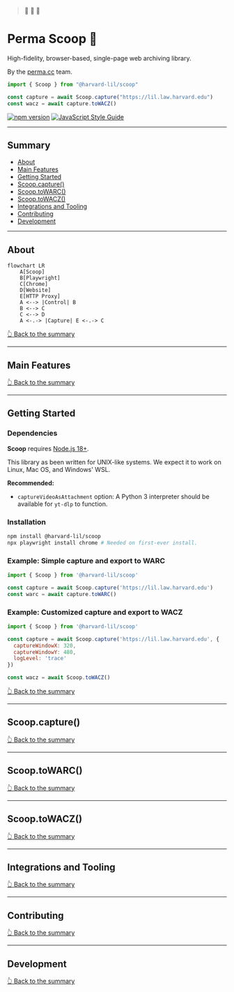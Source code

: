 > 🚧 🚧 🚧

# Perma Scoop 🍨

High-fidelity, browser-based, single-page web archiving library. 

By the [perma.cc](https://perma.cc) team.

```javascript
import { Scoop } from "@harvard-lil/scoop"

const capture = await Scoop.capture("https://lil.law.harvard.edu")
const wacz = await capture.toWACZ()
```

[![npm version](https://badge.fury.io/js/@harvard-lil%2Fscoop.svg)](https://badge.fury.io/js/@harvard-lil%2Fscoop) [![JavaScript Style Guide](https://img.shields.io/badge/code_style-standard-brightgreen.svg)](https://standardjs.com)

---

## Summary
- [About](#about)
- [Main Features](#main-features)
- [Getting Started](#getting-started)
- [Scoop.capture()](#scoopcapture)
- [Scoop.toWARC()](#scooptowarc)
- [Scoop.toWACZ()](#scooptowacz)
- [Integrations and Tooling](#integrations-and-tooling)
- [Contributing](#contributing)
- [Development](#development)

---

## About

```mermaid
flowchart LR
    A[Scoop]
    B[Playwright]
    C[Chrome]
    D[Website]
    E[HTTP Proxy]
    A <--> |Control| B
    B <--> C
    C <--> D
    A <-.-> |Capture| E <-.-> C
```

[👆 Back to the summary](#summary)

---

## Main Features

[👆 Back to the summary](#summary)

---

## Getting Started

### Dependencies 

**Scoop** requires [Node.js 18+](https://nodejs.org/en/). 

This library as been written for UNIX-like systems. We expect it to work on Linux, Mac OS, and Windows' WSL.

**Recommended:**
- `captureVideoAsAttachment` option: A Python 3 interpreter should be available for `yt-dlp` to function.

### Installation

```bash
npm install @harvard-lil/scoop
npx playwright install chrome # Needed on first-ever install.
```

### Example: Simple capture and export to WARC

```javascript
import { Scoop } from '@harvard-lil/scoop'

const capture = await Scoop.capture('https://lil.law.harvard.edu')
const warc = await capture.toWARC()
```

### Example: Customized capture and export to WACZ
```javascript
import { Scoop } from '@harvard-lil/scoop'

const capture = await Scoop.capture('https://lil.law.harvard.edu', {
  captureWindowX: 320,
  captureWindowY: 480,
  logLevel: 'trace'
})

const wacz = await Scoop.toWACZ()
```

[👆 Back to the summary](#summary)

---

## Scoop.capture()


[👆 Back to the summary](#summary)

---

## Scoop.toWARC()


[👆 Back to the summary](#summary)

---

## Scoop.toWACZ()


[👆 Back to the summary](#summary)

---

## Integrations and Tooling

[👆 Back to the summary](#summary)

---

## Contributing

[👆 Back to the summary](#summary)

---

## Development

[👆 Back to the summary](#summary)
